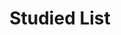 ---
title: "Studied List"
layout: category
permalink: /categories/study/
author_profile: true
taxonomy: Study
---